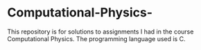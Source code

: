 # Computational-Physics-
This repository is for solutions to assignments I had in the course Computational Physics. The programming language used is C.
